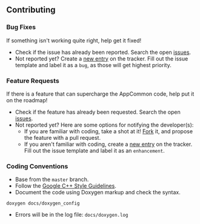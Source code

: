 ## Contributing
### Bug Fixes
If something isn't working quite right, help get it fixed!
* Check if the issue has already been reported. Search the open
  [issues](https://github.com/OverheadTransmissionLineSoftware/AppCommon/issues).
* Not reported yet? Create a [new entry](https://github.com/OverheadTransmissionLineSoftware/AppCommon/issues/new)
  on the tracker. Fill out the issue template and label it as a `bug`, as those
  will get highest priority.

### Feature Requests
If there is a feature that can supercharge the AppCommon code, help put it on
the roadmap!
* Check if the feature has already been requested. Search the open
  [issues](https://github.com/OverheadTransmissionLineSoftware/AppCommon/issues).
* Not reported yet? Here are some options for notifying the developer(s):
  * If you are familiar with coding, take a shot at it! [Fork](https://guides.github.com/activities/forking)
    it, and propose the feature with a pull request.
  * If you aren't familiar with coding, create a [new entry](https://github.com/OverheadTransmissionLineSoftware/AppCommon/issues/new)
    on the tracker. Fill out the issue template and label it as an
   `enhancement`.

### Coding Conventions
* Base from the `master` branch.
* Follow the [Google C++ Style Guidelines](https://google.github.io/styleguide/cppguide.html).
* Document the code using Doxygen markup and check the syntax.
```
doxygen docs/doxygen_config
```
* Errors will be in the log file: `docs/doxygen.log`
